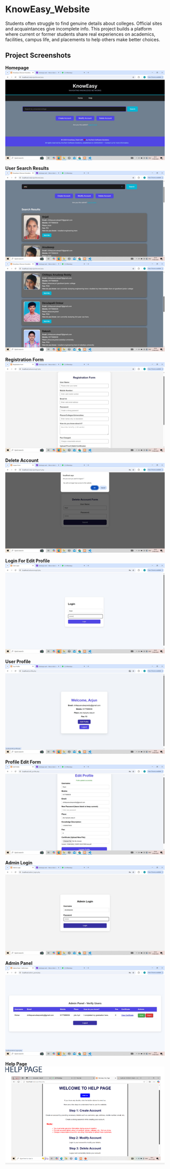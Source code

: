 # KnowEasy_Website
Students often struggle to find genuine details about colleges. Official sites and acquaintances give incomplete info. This project builds a platform where current or former students share real experiences on academics, facilities, campus life, and placements to help others make better choices.




## Project Screenshots

**Homepage** 
![Homepage](https://github.com/AnudeepReddy2005/KnowEasy_Website/blob/main/Project_Pics/home.jpg?raw=true)

**User Search Results**
![User Search Results](https://github.com/AnudeepReddy2005/KnowEasy_Website/blob/main/Project_Pics/search_results.jpg?raw=true)
![Search Results User Profile](https://github.com/AnudeepReddy2005/KnowEasy_Website/blob/main/Project_Pics/search_results1.jpg?raw=true)

**Registration Form**
![Registration Page](https://github.com/AnudeepReddy2005/KnowEasy_Website/blob/main/Project_Pics/registration_form.jpg?raw=true)

**Delete Account**
![Delete Account Page](https://github.com/AnudeepReddy2005/KnowEasy_Website/blob/main/Project_Pics/delete_account_form.jpg?raw=true)

**Login For Edit Profile**
![Edit Profile Login Page](https://github.com/AnudeepReddy2005/KnowEasy_Website/blob/main/Project_Pics/edit_profile.jpg?raw=true)

**User Profile**
![User Profile Before Edit](https://github.com/AnudeepReddy2005/KnowEasy_Website/blob/main/Project_Pics/user_edit_profile.jpg?raw=true)

**Profile Edit Form**
![Edit Profile Page](https://github.com/AnudeepReddy2005/KnowEasy_Website/blob/main/Project_Pics/edit_profile_form.jpg?raw=true)


**Admin Login**
![Admin Login Page](https://github.com/AnudeepReddy2005/KnowEasy_Website/blob/main/Project_Pics/admin_login.jpg?raw=true)


**Admin Panel**
![Admin Panel](https://github.com/AnudeepReddy2005/KnowEasy_Website/blob/main/Project_Pics/admin_panel.jpg?raw=true)


**Help Page**
![Help Page](https://github.com/AnudeepReddy2005/KnowEasy_Website/blob/main/Project_Pics/Help_page.png?raw=true)
